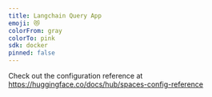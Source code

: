 ```yaml
---
title: Langchain Query App
emoji: 😻
colorFrom: gray
colorTo: pink
sdk: docker
pinned: false
---
```


Check out the configuration reference at https://huggingface.co/docs/hub/spaces-config-reference
